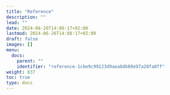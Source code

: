 ```yaml
---
title: "Reference"
description: ""
lead: ""
date: 2024-06-26T14:08:17+02:00
lastmod: 2024-06-26T14:08:17+02:00
draft: false
images: []
menu:
  docs:
    parent: ""
    identifier: "reference-1cbe9c99123d9aea8db88e97a28fa0ff"
weight: 837
toc: true
type: docs
---
```

